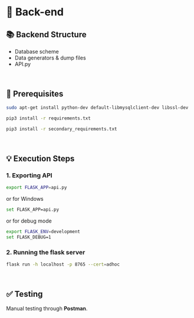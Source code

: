 # **📃 Back-end**

## **📚 Backend Structure**
- Database scheme
- Data generators & dump files
- API.py

<br>

## **📌 Prerequisites**
```bash
sudo apt-get install python-dev default-libmysqlclient-dev libssl-dev

pip3 install -r requirements.txt

pip3 install -r secondary_requirements.txt
```

<br>

## 💡 Execution Steps

### **1. Exporting API**
```bash
export FLASK_APP=api.py		
```
or for Windows 
```bash
set FLASK_APP=api.py
```
or for debug mode
```bash
export FLASK_ENV=development
set FLASK_DEBUG=1
```
### **2. Running the flask server**
```bash
flask run -h localhost -p 8765 --cert=adhoc
```

<br>

## **✅ Testing**
Manual testing through **Postman**.


